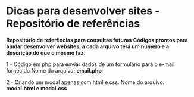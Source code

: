 # Dicas para desenvolver sites - Repositório de referências

**Repositório de referências para consultas futuras**
**Códigos prontos para ajudar desenvolver websites, a cada arquivo terá um número e a descrição do que o mesmo faz.**

1 - Código em php para enviar dados de um formulário para o e-mail fornecido
     Nome do arquivo: **email.php**
 
2 - Criando um modal  apenas com html e css.
    Nome do arquivo: **modal.html e modal.css** 

